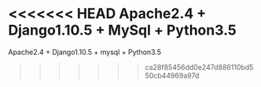 <<<<<<< HEAD
Apache2.4 + Django1.10.5 + MySql + Python3.5
=======
Apache2.4 + Django1.10.5 + mysql + Python3.5
>>>>>>> ca28f85456dd0e247d886110bd550cb44969a97d
